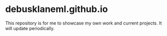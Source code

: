 # debusklaneml.github.io

This repository is for me to showcase my own work and current projects. It will update periodically.
